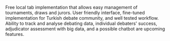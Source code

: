 Free local tab implementation that allows easy management of tournaments, draws and jurors. User friendly interface, fine-tuned implementation for Turkish debate community, and well tested workflow. Ability to track and analyse debating data, individual debaters' success, adjudicator assessment with big data, and a possible chatbot are upcoming features.

